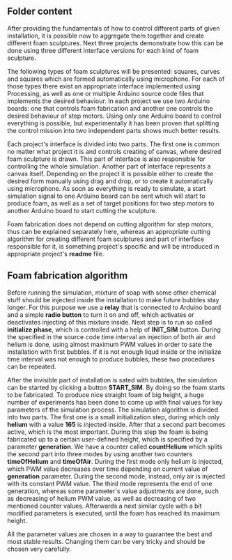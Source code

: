 ## Folder content

After providing the fundamentals of how to control different parts of given installation, it is possible now to aggregate them together and create different foam sculptures. Next three projects demonstrate how this can be done using three different interface versions for each kind of foam sculpture.

The following types of foam sculptures will be presented: squares, curves and squares which are formed automatically using microphone. For each of those types there exist an appropriate interface implemented using Processing, as well as one or multiple Arduino source code files that implements the desired behaviour. In each project we use two Arduino boards: one that controls foam fabrication and another one controls the desired behaviour of step motors. Using only one Arduino board to control everything is possible, but experimentally it has been proven that splitting the control mission into two independent parts shows much better results. 

Each project's interface is divided into two parts. The first one is common no matter what project it is and controls creating of canvas, where desired foam sculpture is drawn. This part of interface is also responsible for controlling the whole simulation. Another part of interface represents a canvas itself. Depending on the project it is possible either to create the desired form manually using drag and drop, or to create it automatically using microphone. As soon as everything is ready to simulate, a start simulation signal to one Arduino board can be sent which will start to produce foam, as well as a set of target positions for two step motors to another Arduino board to start cutting the sculpture.

Foam fabrication does not depend on cutting algorithm for step motors, thus can be explained separately here, whereas
an appropriate cutting algorithm for creating different foam sculptures and part of interface responsible for it, 
is something project's specific and will be introduced in appropriate project's **readme** file.

## Foam fabrication algorithm

Before running the simulation, mixture of soap with some other chemical stuff should be injected inside the installation to make future bubbles stay longer. For this purpose we use a **relay** that is connected to Arduino board and a simple **radio button** to turn it on and off, which activates or deactivates injecting of this mixture inside. Next step is to run so called **initialize phase**, which is controlled with a help of **INIT_SIM** button. During the specified in the source code time interval an injection of both air and helium is done, using almost maximum PWM values in order to sate the installation with first bubbles. If it is not enough liqud inside or the initialize time interval was not enough to produce bubbles, these two procedures can be repeated.

After the invisible part of installation is sated with bubbles, the simulation can be started by clicking a button **START_SIM**. By doing so the foam starts to be fabricated. To produce nice straight foam of big height, a huge number of experiments has been done to come up with final values for key parameters of the simulation process. The simulation algorithm is divided into two parts. The first one is a small initialization step, during which only **helium** with a value **165** is injected inside. After that a second part becomes active, which is the most important. During this step the foam is being fabricated up to a certain user-defined height, which is specified by a parameter **generation**. We have a counter called **countHelium** which splits the second part into three modes by using another two counters **timeOfHelium** and **timeOfAir**. During the first mode only helium is injected, which PWM value decreases over time depending on current value of **generation** parameter. During the second mode, instead, only air is injected with its constant PWM value. The third mode represents the end of one generation, whereas some parameter's value adjustments are done, such as decreasing of helium PWM value, as well as decreasing of two mentioned counter values. Afterwards a next similar cycle with a bit modified parameters is executed, until the foam has reached its maximum height.

All the parameter values are chosen in a way to guarantee the best and most stable results. Changing them can be very tricky and should be chosen very carefully.
	

